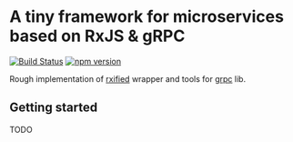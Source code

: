 # A tiny framework for microservices based on RxJS & gRPC

[![Build Status](https://travis-ci.com/ihoro/rough-rx-grpc.svg?branch=master)](https://travis-ci.com/ihoro/rough-rx-grpc)
[![npm version](https://badge.fury.io/js/%40rough%2Frx-grpc.svg)](https://badge.fury.io/js/%40rough%2Frx-grpc)

Rough implementation of [rxified](https://npmjs.com/rxjs) wrapper and tools for [grpc](https://npmjs.com/grpc) lib.

## Getting started

TODO
